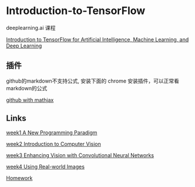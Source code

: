 # Introduction-to-TensorFlow

deeplearning.ai 课程

[Introduction to TensorFlow for Artificial Intelligence, Machine Learning, and Deep Learning](https://www.coursera.org/learn/introduction-tensorflow/)



## 插件
github的markdown不支持公式, 安装下面的 chrome 安装插件，可以正常看markdown的公式

[github with mathjax](https://chrome.google.com/webstore/detail/github-with-mathjax/ioemnmodlmafdkllaclgeombjnmnbima)


## Links

[week1 A New Programming Paradigm](https://github.com/rubust-ai/Introduction-to-TensorFlow/blob/master/week1.md)


[week2 Introduction to Computer Vision](https://github.com/rubust-ai/Introduction-to-TensorFlow/blob/master/week2.md)


[week3 Enhancing Vision with Convolutional Neural Networks](https://github.com/rubust-ai/Introduction-to-TensorFlow/blob/master/week3.md)


[week4 Using Real-world Images](https://github.com/rubust-ai/Introduction-to-TensorFlow/blob/master/week4.md)

[Homework]()
